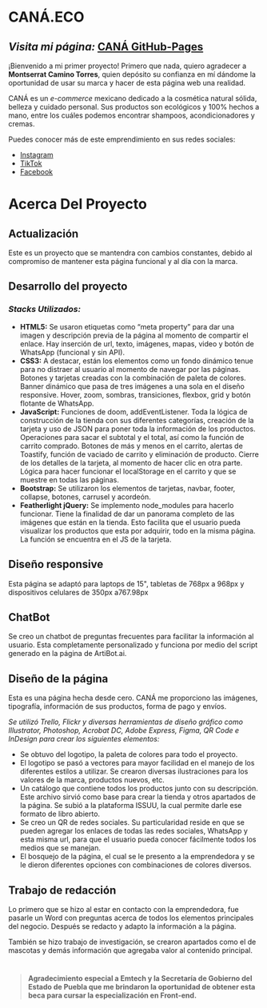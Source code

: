 # CANÁ.ECO

## _Visita mi página:_ [CANÁ GitHub-Pages](https://militzaflores.github.io/CANA.ECO/)

¡Bienvenido a mi primer proyecto! Primero que nada, quiero agradecer a **Montserrat Camino Torres**, quien depósito su confianza en mí dándome la oportunidad de usar su marca y hacer de esta página web una realidad.

CANÁ es un _e-commerce_ mexicano dedicado a la cosmética natural sólida, belleza y cuidado personal. Sus productos son ecológicos y 100% hechos a mano, entre los cuáles podemos encontrar shampoos, acondicionadores y cremas.

Puedes conocer más de este emprendimiento en sus redes sociales:

- [Instagram](https://www.instagram.com/cana.eco/)
- [TikTok](https://www.tiktok.com/@cana.eco)
- [Facebook](https://web.facebook.com/profile.php?id=100064151620372&_rdc=1&_rdr)

# Acerca Del Proyecto

## Actualización 
Este es un proyecto que se mantendra con cambios constantes, debido al compromiso de mantener esta página funcional y al día con la marca.

## Desarrollo del proyecto 

### _Stacks Utilizados:_

- **HTML5:** Se usaron etiquetas como “meta property” para dar una imagen y descripción previa de la página al momento de compartir el enlace. Hay inserción de url, texto, imágenes, mapas, video y botón de WhatsApp (funcional y sin API).
- **CSS3:** A destacar, están los elementos como un fondo dinámico tenue para no distraer al usuario al momento de navegar por las páginas. Botones y tarjetas creadas con la combinación de paleta de colores. Banner dinámico que pasa de tres imágenes a una sola en el diseño responsive. Hover, zoom, sombras, transiciones, flexbox, grid y botón flotante de WhatsApp.
- **JavaScript:** Funciones de doom, addEventListener. Toda la lógica de construcción de la tienda con sus diferentes categorías, creación de la tarjeta y uso de JSON para poner toda la información de los productos. Operaciones para sacar el subtotal y el total, así como la función de carrito comprado. Botones de más y menos en el carrito, alertas de Toastify, función de vaciado de carrito y eliminación de producto. Cierre de los detalles de la tarjeta, al momento de hacer clic en otra parte. Lógica para hacer funcionar el localStorage en el carrito y que se muestre en todas las páginas. 
- **Bootstrap:** Se utilizaron los elementos de tarjetas, navbar, footer, collapse, botones, carrusel y acordeón.
- **Featherlight jQuery:** Se implemento node_modules para hacerlo funcionar. Tiene la finalidad de dar un panorama completo de las imágenes que están en la tienda. Esto facilita que el usuario pueda visualizar los productos que esta por adquirir, todo en la misma página. La función se encuentra en el JS de la tarjeta.

## Diseño responsive
Esta página se adaptó para laptops de 15", tabletas de 768px a 968px y dispositivos celulares de 350px a767.98px

## ChatBot
Se creo un chatbot de preguntas frecuentes para facilitar la información al usuario. Esta completamente personalizado y funciona por medio del script generado en la página de ArtiBot.ai.

## Diseño de la página
Esta es una página hecha desde cero. CANÁ me proporciono las imágenes, tipografía, información de sus productos, forma de pago y envíos.

_Se utilizó Trello, Flickr y diversas herramientas de diseño gráfico como Illustrator, Photoshop, Acrobat DC, Adobe Express, Figma, QR Code e InDesign para crear los siguientes elementos:_

- Se obtuvo del logotipo, la paleta de colores para todo el proyecto.   
- El logotipo se pasó a vectores para mayor facilidad en el manejo de los diferentes estilos a utilizar. Se crearon diversas ilustraciones para los valores de la marca, productos nuevos, etc.
- Un catálogo que contiene todos los productos junto con su descripción. Este archivo sirvió como base para crear la tienda y otros apartados de la página. Se subió a la plataforma ISSUU, la cual permite darle ese formato de libro abierto.
- Se creo un QR de redes sociales. Su particularidad reside en que se pueden agregar los enlaces de todas las redes sociales, WhatsApp y esta misma url, para que el usuario pueda conocer fácilmente todos los medios que se manejan.
- El bosquejo de la página, el cual se le presento a la emprendedora y se le dieron diferentes opciones con combinaciones de colores diversos.

## Trabajo de redacción
Lo primero que se hizo al estar en contacto con la emprendedora, fue pasarle un Word con preguntas acerca de todos los elementos principales del negocio. Después se redacto y adapto la información a la página. 

También se hizo trabajo de investigación, se crearon apartados como el de mascotas y demás información que agregaba valor al contenido principal.
#
> **Agradecimiento especial a Emtech y la Secretaría de Gobierno del Estado de Puebla que me brindaron la oportunidad de obtener esta beca para cursar la especialización en Front-end.**
